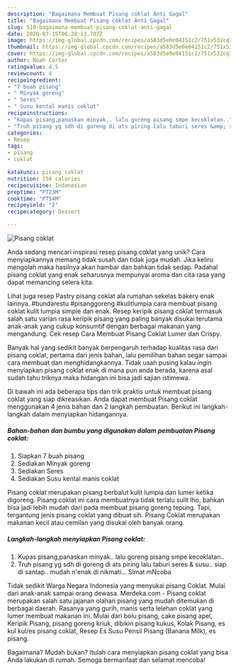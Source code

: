 ```yaml
---
description: "Bagaimana Membuat Pisang coklat Anti Gagal"
title: "Bagaimana Membuat Pisang coklat Anti Gagal"
slug: 510-bagaimana-membuat-pisang-coklat-anti-gagal
date: 2020-07-15T06:28:13.707Z
image: https://img-global.cpcdn.com/recipes/a583d5e0e04151c2/751x532cq70/pisang-coklat-foto-resep-utama.jpg
thumbnail: https://img-global.cpcdn.com/recipes/a583d5e0e04151c2/751x532cq70/pisang-coklat-foto-resep-utama.jpg
cover: https://img-global.cpcdn.com/recipes/a583d5e0e04151c2/751x532cq70/pisang-coklat-foto-resep-utama.jpg
author: Noah Cortez
ratingvalue: 4.5
reviewcount: 4
recipeingredient:
- "7 buah pisang"
- " Minyak goreng"
- " Seres"
- " Susu kental manis coklat"
recipeinstructions:
- "Kupas pisang,panaskan minyak.. lalu goreng pisang smpe kecoklatan.."
- "Truh pisang yg sdh di goreng di ats piring lalu taburi seres &amp; susu.. siap di santap.. mudah n&#39;enak di nikmati... Slmat mNcoba"
categories:
- Resep
tags:
- pisang
- coklat

katakunci: pisang coklat 
nutrition: 154 calories
recipecuisine: Indonesian
preptime: "PT23M"
cooktime: "PT54M"
recipeyield: "2"
recipecategory: Dessert

---
```



![Pisang coklat](https://img-global.cpcdn.com/recipes/a583d5e0e04151c2/751x532cq70/pisang-coklat-foto-resep-utama.jpg)

Anda sedang mencari inspirasi resep pisang coklat yang unik? Cara menyiapkannya memang tidak susah dan tidak juga mudah. Jika keliru mengolah maka hasilnya akan hambar dan bahkan tidak sedap. Padahal pisang coklat yang enak seharusnya mempunyai aroma dan cita rasa yang dapat memancing selera kita.

Lihat juga resep Pastry pisang coklat ala rumahan sekelas bakery enak lainnya. #bundarestu #pisanggoreng #kulitlumpia cara membuat pisang coklat kulit lumpia simple dan enak. Resep keripik pisang coklat termasuk salah satu varian rasa keripik pisang yang paling banyak disukai terutama anak-anak yang cukup konsumtif dengan berbagai makanan yang mengandung. Cek resep Cara Membuat Pisang Coklat Lumer dan Crispy.

Banyak hal yang sedikit banyak berpengaruh terhadap kualitas rasa dari pisang coklat, pertama dari jenis bahan, lalu pemilihan bahan segar sampai cara membuat dan menghidangkannya. Tidak usah pusing kalau ingin menyiapkan pisang coklat enak di mana pun anda berada, karena asal sudah tahu triknya maka hidangan ini bisa jadi sajian istimewa.


Di bawah ini ada beberapa tips dan trik praktis untuk membuat pisang coklat yang siap dikreasikan. Anda dapat membuat Pisang coklat menggunakan 4 jenis bahan dan 2 langkah pembuatan. Berikut ini langkah-langkah dalam menyiapkan hidangannya.

<!--inarticleads1-->

##### Bahan-bahan dan bumbu yang digunakan dalam pembuatan Pisang coklat:

1. Siapkan 7 buah pisang
1. Sediakan  Minyak goreng
1. Sediakan  Seres
1. Sediakan  Susu kental manis coklat


Pisang coklat merupakan pisang berbalut kulit lumpia dan lumer ketika digoreng. Pisang coklat ini cara membuatnya tidak terlalu sulit lho, bahkan bisa jadi lebih mudah dari pada membuat pisang goreng tepung. Tapi, tergantung jenis pisang coklat yang dibuat sih. Pisang Coklat merupakan makanan kecil atau cemilan yang disukai oleh banyak orang. 

<!--inarticleads2-->

##### Langkah-langkah menyiapkan Pisang coklat:

1. Kupas pisang,panaskan minyak.. lalu goreng pisang smpe kecoklatan..
1. Truh pisang yg sdh di goreng di ats piring lalu taburi seres &amp; susu.. siap di santap.. mudah n&#39;enak di nikmati... Slmat mNcoba


Tidak sedikit Warga Negara Indonesia yang menyukai pisang Coklat. Mulai dari anak-anak sampai orang dewasa. Merdeka.com - Pisang coklat merupakan salah satu jajanan olahan pisang yang mudah ditemukan di berbagai daerah. Rasanya yang gurih, manis serta lelehan coklat yang lumer membuat makanan ini. Mulai dari bolu pisang, cake pisang apel, Keripik Pisang, pisang goreng kriuk, dibikin pisang kukus, Kolak Pisang, es kul kul/es pisang coklat, Resep Es Susu Pensil Pisang (Banana Milk), es pisang. 

Bagaimana? Mudah bukan? Itulah cara menyiapkan pisang coklat yang bisa Anda lakukan di rumah. Semoga bermanfaat dan selamat mencoba!
